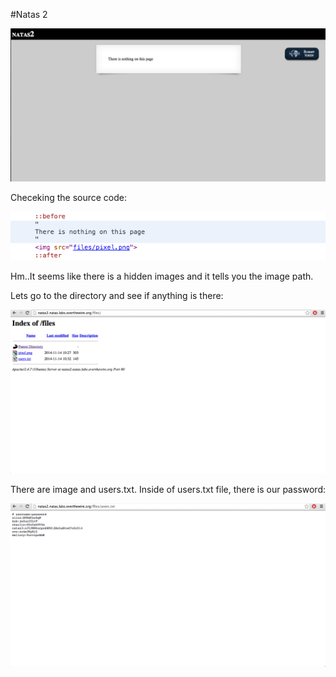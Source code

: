 #Natas 2

![Natas 2](Images/Natas2-0.png)

Checeking the source code:

![Natas 2](Images/Natas2-1.png)

Hm..It seems like there is a hidden images and it tells you the image path.

Lets go to the directory and see if anything is there:

![Natas 2](Images/Natas2-2.png)

There are image and users.txt. Inside of users.txt file, there is our password:

![Natas 2](Images/Natas2-3.png)
